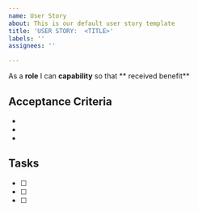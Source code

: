 ```yaml
---
name: User Story
about: This is our default user story template
title: 'USER STORY:  <TITLE>'
labels: ''
assignees: ''

---
```


As a **role** I can **capability** so that ** received benefit**

## Acceptance Criteria
-
-
-

## Tasks 
- [ ]
- [ ]
- [ ]
